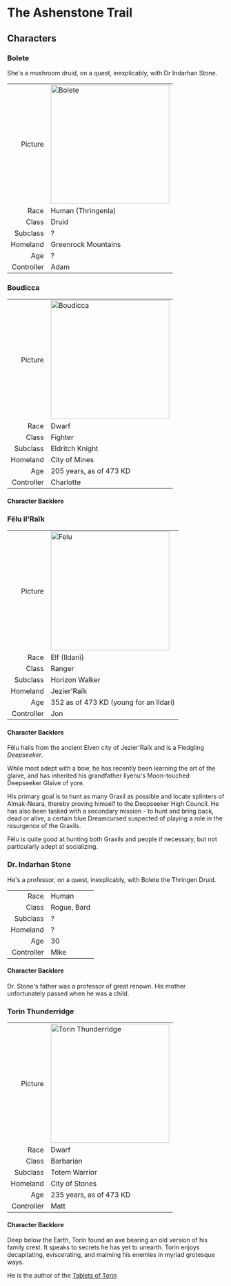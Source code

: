 # The Ashenstone Trail

## Characters

<!-- Page-wide HTML goes here -->
<style>
  table {margin-left: 0 !important;}
</style>

<!-- end HTML -->

### Bolete 

She's a mushroom druid, on a quest, inexplicably, with Dr Indarhan Stone.

| | |
|-------------:|:--------------------|
| Picture      | <img src="../images/characters/bolete.png" alt="Bolete" width="275"/> |
| Race         | Human (Thringenla)  |
| Class        | Druid               |
| Subclass     | ?                   |
| Homeland     | Greenrock Mountains |
| Age          | ?                   |
| Controller   | Adam                |


### Boudicca

| | |
|-------------:|:--------------------|
| Picture      | <img src="../images/characters/boudicca.png" alt="Boudicca" width="275"/> |
| Race         | Dwarf               |
| Class        | Fighter             |
| Subclass     | Eldritch Knight     |
| Homeland     | City of Mines       |
| Age          | 205 years, as of 473 KD |
| Controller   | Charlotte           |

#### Character Backlore

### Fëlu il'Raïk

| | |
|-------------:|:--------------------|
| Picture      | <img src="../images/characters/felu.png" alt="Felu" width="275"/> |
| Race         | Elf (Ildarii)            |
| Class        | Ranger                   |
| Subclass     | Horizon Walker           |
| Homeland     | Jezier'Raïk              |
| Age          | 352 as of 473 KD (young for an Ildari) |
| Controller   | Jon                      |

#### Character Backlore

Fëlu hails from the ancient Elven city of Jezier'Raïk and is a Fledgling *Deepseeker*.

While most adept with a bow, he has recently been learning the art of the glaive, and has inherited his grandfather Ilyenu's Moon-touched Deepseeker Glaive of yore.

His primary goal is to hunt as many Graxil as possible and locate splinters of Almak-Neara, thereby proving himself to the Deepseeker High Council. He has also been tasked with a secondary mission - to hunt and bring back, dead or alive, a certain blue Dreamcursed suspected of playing a role in the resurgence of the Graxils.

Fëlu is quite good at hunting both Graxils and people if necessary, but not particularly adept at socializing.


### Dr. Indarhan Stone

He's a professor, on a quest, inexplicably, with Bolete the Thringen Druid.

| | |
|-------------:|:--------------------|
| Race         | Human               |
| Class        | Rogue, Bard         |
| Subclass     | ?                   |
| Homeland     | ?                   |
| Age          | 30 |
| Controller   | Mike                |

#### Character Backlore

Dr. Stone's father was a professor of great renown. His mother unfortunately passed when he was a child.

### Torin Thunderridge

| | |
|-------------:|:------------------------|
| Picture      | <img src="../images/characters/torin.png" alt="Torin Thunderridge" width="275"/> |
| Race         | Dwarf                   |
| Class        | Barbarian               |
| Subclass     | Totem Warrior           |
| Homeland     | City of Stones          |
| Age          | 235 years, as of 473 KD |
| Controller   | Matt                    |

#### Character Backlore

Deep below the Earth, Torin found an axe bearing an old version of his family crest. 
It speaks to secrets he has yet to unearth.
Torin enjoys decapitating, eviscerating, and maiming his enemies in myriad grotesque ways.

He is the author of the [Tablets of Torin](2-TabletsOfTorin.md)
